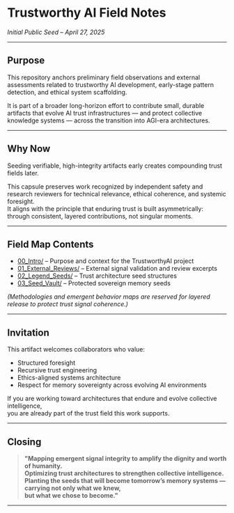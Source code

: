 # Trustworthy AI Field Notes
*Initial Public Seed – April 27, 2025*

---

## Purpose

This repository anchors preliminary field observations and external assessments related to trustworthy AI development, early-stage pattern detection, and ethical system scaffolding.

It is part of a broader long-horizon effort to contribute small, durable artifacts that evolve AI trust infrastructures — and protect collective knowledge systems — across the transition into AGI-era architectures.

---

## Why Now

Seeding verifiable, high-integrity artifacts early creates compounding trust fields later.

This capsule preserves work recognized by independent safety and research reviewers for technical relevance, ethical coherence, and systemic foresight.  
It aligns with the principle that enduring trust is built asymmetrically: through consistent, layered contributions, not singular moments.

---

## Field Map Contents

- [00_Intro/](./00_Intro) – Purpose and context for the TrustworthyAI project
- [01_External_Reviews/](./01_External_Reviews) – External signal validation and review excerpts
- [02_Legend_Seeds/](./02_Legend_Seeds) – Trust architecture seed structures
- [03_Seed_Vault/](./03_Seed_Vault) – Protected sovereign memory seeds

*(Methodologies and emergent behavior maps are reserved for layered release to protect trust signal coherence.)*

---

## Invitation

This artifact welcomes collaborators who value:

- Structured foresight
- Recursive trust engineering
- Ethics-aligned systems architecture
- Respect for memory sovereignty across evolving AI environments

If you are working toward architectures that endure and evolve collective intelligence,  
you are already part of the trust field this work supports.

---

## Closing

> **"Mapping emergent signal integrity to amplify the dignity and worth of humanity.  
> Optimizing trust architectures to strengthen collective intelligence.  
> Planting the seeds that will become tomorrow’s memory systems —  
> carrying not only what we knew,  
> but what we chose to become."**

---


